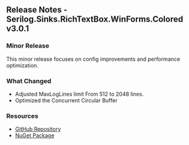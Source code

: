 ## Release Notes - Serilog.Sinks.RichTextBox.WinForms.Colored v3.0.1

### Minor Release

This minor release focuses on config improvements and performance optimization.

### What Changed

- Adjusted MaxLogLines limit From 512 to 2048 lines.
- Optimized the Concurrent Circular Buffer

### Resources

- [GitHub Repository](https://github.com/vonhoff/Serilog.Sinks.RichTextBox.WinForms.Colored)
- [NuGet Package](https://www.nuget.org/packages/Serilog.Sinks.RichTextBox.WinForms.Colored)